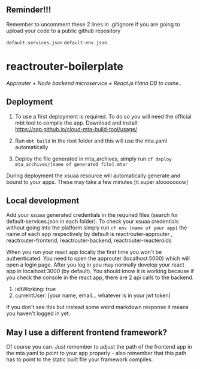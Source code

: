 ## Reminder!!!

Remember to uncomment these 2 lines in .gitignore if you are going to upload your code to a public github repository

`default-services.json`
`default-env.json`

# reactrouter-boilerplate
_Approuter + Node backend microservice + React.js_
_Hana DB to come.._

## Deployment
1. To use a first deployment is required. To do so you will need the official mbt tool to compile the app.
Download and install: https://sap.github.io/cloud-mta-build-tool/usage/

2. Run `mbt build` in the root folder and this will use the mta.yaml automatically
3. Deploy the file generated in mta_archives, simply run `cf deploy mta_archives/[name of generated file].mtar`

During deployment the xsuaa resource will automatically generate and bound to your apps. These may take a few minutes [it super slooooooow]

## Local development 

Add your xsuaa generated credentials in the required files (search for default-services.json in each folder). To check your xsuaa credentials without going into the platform simply run `cf env [name of your app]` the name of each app respectively by default is reactrouter-approuter , reactrouter-frontend, reactrouter-backend, reactrouter-reacteroids

When you run your react app locally the first time you won't be authenticated. You need to open the approuter (localhost:5000) which will open a login page. After you log in you may normally develop your react app in localhost:3000 (by default). You should know it is working because if you check the console in the react app, there are 2 api calls to the backend. 

1. isItWorking: true
2. currentUser: [your name, email... whatever is in your jwt token]

If you don't see this but instead some weird markdown response it means you haven't logged in yet.

## May I use a different frontend framework?
Of course you can. Just remember to adjust the path of the frontend app in the mta.yaml to point to your app properly - also remember that this path has to point to the static built file your framework compiles. 
